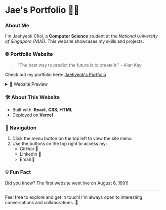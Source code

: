 # Jae's Portfolio 👨‍💻

### About Me
I'm Jaehyeok Choi, a **Computer Science** student at the *National University of Singapore (NUS)*. This website showcases my skills and projects.

### 🌐 Portfolio Website
> "The best way to predict the future is to create it." - Alan Kay

Check out my portfolio here: [Jaehyeok's Portfolio](./src/public/Portfolio_homepage.jpg)

<details>
<summary>📸 Website Preview</summary>

![Portfolio Website Screenshot](Portfolio Homepage.jpg)
*Click to expand and view my portfolio website*
</details>

### 🛠️ About This Website
- Built with: **React**, **CSS**, **HTML**
- Deployed on **Vercel**

### 🧭 Navigation
1. Click the menu button on the top left to view the site menu
2. Use the buttons on the top right to access my:
   - GitHub 🐙
   - LinkedIn 💼
   - Email 📧

### 💡 Fun Fact
Did you know? The first website went live on August 6, 1991!

---

Feel free to explore and get in touch! I'm always open to interesting conversations and collaborations. 🚀